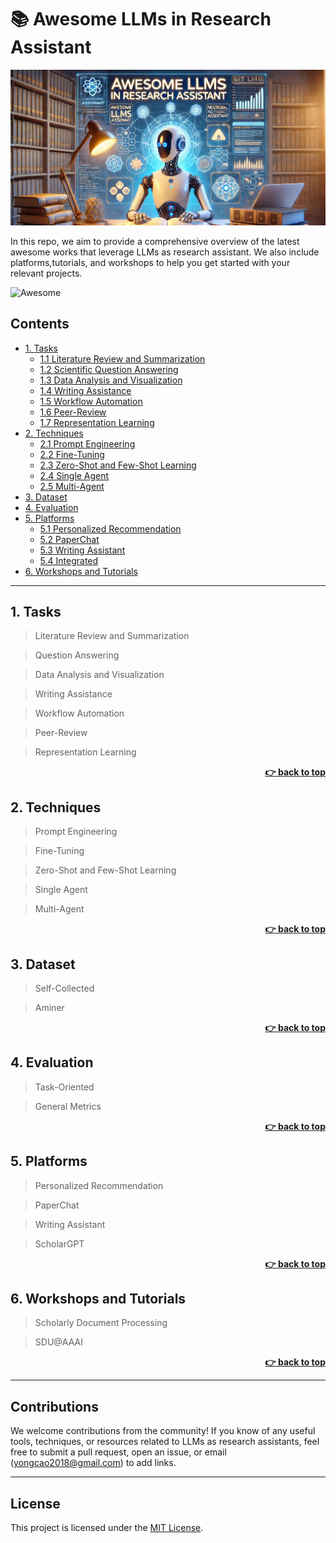 # 📚 Awesome LLMs in Research Assistant

![](./img/logo.png)

In this repo, we aim to provide a comprehensive overview of the latest awesome works that leverage LLMs as research assistant. We also include platforms,tutorials, and workshops to help you get started with your relevant projects.


![Awesome](https://img.shields.io/badge/Awesome-LLMs%20in%20Research%20Assistant-blue) 


## Contents

* [1. Tasks](#-research-topics)
    * [1.1 Literature Review and Summarization](#literature-review-and-summarization)   
    * [1.2 Scientific Question Answering](#question-answering)   
    * [1.3 Data Analysis and Visualization](#data-analysis-and-visualization)  
    * [1.4 Writing Assistance](#writing-assistance)   
    * [1.5 Workflow Automation](#workflow-automation) 
    * [1.6 Peer-Review](#peer-review)
    * [1.7 Representation Learning](#representation-learning)
* [2. Techniques](#️-techniques)
    * [2.1 Prompt Engineering](#prompt-engineering)   
    * [2.2 Fine-Tuning](#fine-tuning)   
    * [2.3 Zero-Shot and Few-Shot Learning](#zero-shot-and-few-shot-learning)  
    * [2.4 Single Agent](#single-agent)   
    * [2.5 Multi-Agent](#multi-agent)  
* [3. Dataset](#-dataset)  
* [4. Evaluation](#-evaluation)  
* [5. Platforms](#-platforms)  
    * [5.1 Personalized Recommendation](#personalized-recommendation)  
    * [5.2 PaperChat](#paperchat)    
    * [5.3 Writing Assistant](#writing-assistant)   
    * [5.4 Integrated](#scholargpt)
* [6. Workshops and Tutorials](#workshops-and-tutorials)  
---

## 1. Tasks

> Literature Review and Summarization

> Question Answering

> Data Analysis and Visualization

> Writing Assistance


> Workflow Automation


> Peer-Review

> Representation Learning

<div align="right">
    <b><a href="#Contents">👉 back to top</a></b>
</div>

## 2. Techniques

> Prompt Engineering


> Fine-Tuning



> Zero-Shot and Few-Shot Learning


> Single Agent


> Multi-Agent

<div align="right">
    <b><a href="#Contents">👉 back to top</a></b>
</div>

## 3. Dataset

> Self-Collected


> Aminer

<div align="right">
    <b><a href="#Contents">👉 back to top</a></b>
</div>

## 4. Evaluation

> Task-Oriented


> General Metrics

<div align="right">
    <b><a href="#Contents">👉 back to top</a></b>
</div>

## 5. Platforms

> Personalized Recommendation


> PaperChat


> Writing Assistant


> ScholarGPT

<div align="right">
    <b><a href="#Contents">👉 back to top</a></b>
</div>

## 6. Workshops and Tutorials

> Scholarly Document Processing


> SDU@AAAI

<div align="right">
    <b><a href="#Contents">👉 back to top</a></b>
</div>

---

## Contributions

We welcome contributions from the community! If you know of any useful tools, techniques, or resources related to LLMs as research assistants, feel free to submit a pull request, open an issue, or email (yongcao2018@gmail.com) to add links.

---

## License

This project is licensed under the [MIT License](LICENSE).